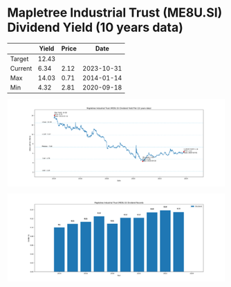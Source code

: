 # Mapletree Industrial Trust (ME8U.SI) Dividend Yield (10 years data)

|     | Yield   | Price | Date       |
|-----|---------|-------|------------|
| Target | 12.43 |  |  |
| Current | 6.34 | 2.12  | 2023-10-31 |
| Max | 14.03 | 0.71  | 2014-01-14 |
| Min | 4.32 | 2.81  | 2020-09-18 |

![Plot of Dividend Yield for Mapletree Industrial Trust (ME8U.SI)](ME8U_div_10.png)

![Plot of Annual Dividend Per Unit for Mapletree Industrial Trust (ME8U.SI)](ME8U_yearly_dpu.png)
